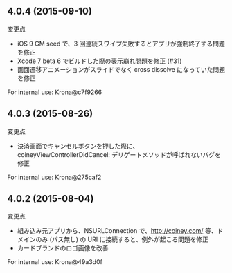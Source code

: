 ## 4.0.4 (2015-09-10)

変更点

* iOS 9 GM seed で、3 回連続スワイプ失敗するとアプリが強制終了する問題を修正
* Xcode 7 beta 6 でビルドした際の表示崩れ問題を修正 (#31)
* 画面遷移アニメーションがスライドでなく cross dissolve になっていた問題を修正

For internal use: Krona@c7f9266

## 4.0.3 (2015-08-26)

変更点

* 決済画面でキャンセルボタンを押した際に、coineyViewControllerDidCancel: デリゲートメソッドが呼ばれないバグを修正

For internal use: Krona@275caf2

## 4.0.2 (2015-08-04)

変更点

* 組み込み元アプリから、NSURLConnection で、http://coiney.com/ 等、ドメインのみ (パス無し) の URI に接続すると、例外が起こる問題を修正
* カードブランドのロゴ画像を改善

For internal use: Krona@49a3d0f
